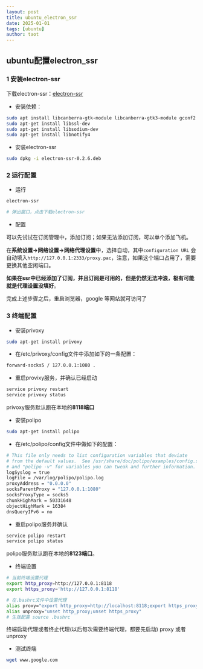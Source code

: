 ```yaml
---
layout: post
title: ubuntu_electron_ssr
date: 2025-01-01
tags: [ubuntu]
author: taot
---
```


## ubuntu配置electron_ssr

### 1 安装electron-ssr

下载electron-ssr：[electron-ssr](https://github.com/qingshuisiyuan/electron-ssr-backup/releases/download/v0.2.6/electron-ssr-0.2.6.deb)

* 安装依赖：
```bash
sudo apt install libcanberra-gtk-module libcanberra-gtk3-module gconf2 gconf-service libappindicator1
sudo apt-get install libssl-dev 
sudo apt-get install libsodium-dev
sudo apt-get install libnotify4
```

* 安装electron-ssr
```bash
sudo dpkg -i electron-ssr-0.2.6.deb
```

### 2 运行配置

* 运行

```bash
electron-ssr

# 弹出窗口，点击下载electron-ssr
```

* 配置

可以先试试在订阅管理中，添加订阅；如果无法添加订阅，可以单个添加飞机。

在**系统设置->网络设置->网络代理设置**中，选择自动，其中`configuration URL` 会自动填入`http://127.0.0.1:2333/proxy.pac`，注意，如果这个端口占用了，需要更换其他空闲端口。

**如果在ssr中已经添加了订阅，并且订阅是可用的，但是仍然无法冲浪，极有可能就是代理设置没填好**。

完成上述步骤之后，重启浏览器，google 等网站就可访问了


### 3 终端配置

* 安装privoxy

```bash
sudo apt-get install privoxy 
```

* 在/etc/privoxy/config文件中添加如下的一条配置：

```bash
forward-socks5 / 127.0.0.1:1080 .
```

* 重启provixy服务，并确认已经启动

```bash
service privoxy restart
service privoxy status
```

privoxy服务默认跑在本地的**8118端口**

* 安装polipo

```bash
sudo apt-get install polipo 
```

* 在/etc/polipo/config文件中做如下的配置：

```bash
# This file only needs to list configuration variables that deviate
# from the default values.  See /usr/share/doc/polipo/examples/config.sample
# and "polipo -v" for variables you can tweak and further information.
logSyslog = true
logFile = /var/log/polipo/polipo.log
proxyAddress = "0.0.0.0"
socksParentProxy = "127.0.0.1:1080"
socksProxyType = socks5
chunkHighMark = 50331648
objectHighMark = 16384
dnsQueryIPv6 = no
```

* 重启polipo服务并确认
```bash
service polipo restart
service polipo status
```

polipo服务默认跑在本地的**8123端口**。

* 终端设置

```bash
# 当前终端设置代理
export http_proxy=http://127.0.0.1:8118
export https_proxy='http://127.0.0.1:8118'

# 在.bashrc文件中设置代理
alias proxy="export http_proxy=http://localhost:8118;export https_proxy=http://localhost:8118"
alias unproxy="unset http_proxy;unset https_proxy"
# 生效配置 source .bashrc
```

终端启动代理或者终止代理(以后每次需要终端代理，都要先启动) proxy 或者 unproxy

* 测试终端

```bash
wget www.google.com
```
